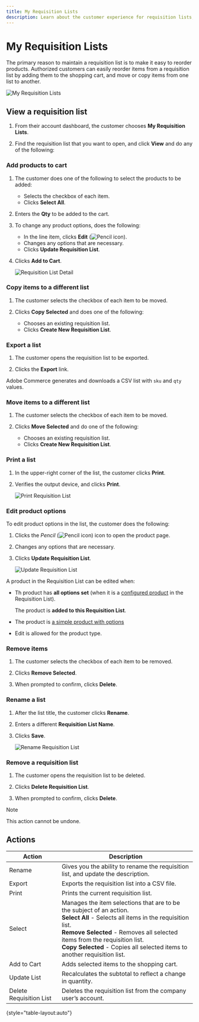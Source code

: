 ```yaml
---
title: My Requisition Lists
description: Learn about the customer experience for requisition lists, which is available in their account dashboard.
---
```

# My Requisition Lists

The primary reason to maintain a requisition list is to make it easy to reorder products. Authorized customers can easily reorder items from a requisition list by adding them to the shopping cart, and move or copy items from one list to another.

![My Requisition Lists](./assets/account-dashboard-my-requisition-lists.png)<!-- zoom -->

## View a requisition list

1. From their account dashboard, the customer chooses **My Requisition Lists**.

1. Find the requisition list that you want to open, and click **View** and do any of the following:

### Add products to cart

1. The customer does one of the following to select the products to be added:

   - Selects the checkbox of each item.
   - Clicks **Select All**.

1. Enters the **Qty** to be added to the cart.

1. To change any product options, does the following:

   - In the line item, clicks **Edit** (![Pencil icon](../assets/icon-edit-pencil.png)).
   - Changes any options that are necessary.
   - Clicks **Update Requisition List**.

1. Clicks **Add to Cart**.

   ![Requisition List Detail](./assets/requisition-list-view.png)<!-- zoom -->

### Copy items to a different list

1. The customer selects the checkbox of each item to be moved.

1. Clicks **Copy Selected** and does one of the following:

   - Chooses an existing requisition list.
   - Clicks **Create New Requisition List**.

### Export a list

1. The customer opens the requisition list to be exported.

1. Clicks the **Export** link.

Adobe Commerce generates and downloads a CSV list with `sku` and `qty` values.

### Move items to a different list

1. The customer selects the checkbox of each item to be moved.

1. Clicks **Move Selected** and do one of the following:

   - Chooses an existing requisition list.
   - Clicks **Create New Requisition List**.

### Print a list

1. In the upper-right corner of the list, the customer clicks **Print**.

1. Verifies the output device, and clicks **Print**.

   ![Print Requisition List](./assets/requisition-list-print.png)<!-- zoom -->

### Edit product options

To edit product options in the list, the customer does the following:

1. Clicks the _Pencil_ (![Pencil icon](../assets/icon-edit-pencil.png)) icon to open the product page.

1. Changes any options that are necessary.

1. Clicks **Update Requisition List**.

   ![Update Requisition List](./assets/requisition-list-update.png)<!-- zoom -->

A product in the Requisition List can be edited when:

- Th product has **all options set** (when it is a [configured product](https://docs.magento.com/user-guide/catalog/product-create-configurable.html) in the Requisition List).

   The product is **added to this Requisition List**.

- The product is [a simple product with options](https://docs.magento.com/user-guide/catalog/settings-advanced-custom-options.html)

- Edit is allowed for the product type.

### Remove items

1. The customer selects the checkbox of each item to be removed.

1. Clicks **Remove Selected**.

1. When prompted to confirm, clicks **Delete**.

### Rename a list

1. After the list title, the customer clicks **Rename**.

1. Enters a different **Requisition List Name**.

1. Clicks **Save**.

   ![Rename Requisition List](./assets/requisition-list-rename.png)<!-- zoom -->

### Remove a requisition list

1. The customer opens the requisition list to be deleted.

1. Clicks **Delete Requisition List**.

1. When prompted to confirm, clicks **Delete**.

>[!NOTE]
>
>This action cannot be undone.

## Actions

|Action|Description|
|--- |--- |
|Rename|Gives you the ability to rename the requisition list, and update the description.|
|Export|Exports the requisition list into a CSV file. |
|Print|Prints the current requisition list.|
|Select|Manages the item selections that are to be the subject of an action. <br/>**Select All** - Selects all items in the requisition list. <br/>**Remove Selected** - Removes all selected items from the requisition list. <br/>**Copy Selected** - Copies all selected items to another requisition list.|
|Add to Cart|Adds selected items to the shopping cart.|
|Update List|Recalculates the subtotal to reflect a change in quantity.|
|Delete Requisition List|Deletes the requisition list from the company user’s account.|

{style="table-layout:auto"}
